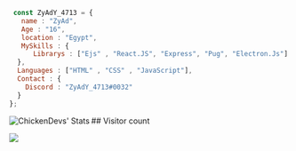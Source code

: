 ```js
 const ZyAdY_4713 = {
   name : "ZyAd",
   Age : "16",
   location : "Egypt",
   MySkills : {
      Librarys : ["Ejs" , "React.JS", "Express", "Pug", "Electron.Js"]
  },
  Languages : ["HTML" , "CSS" , "JavaScript"],
  Contact : {
    Discord : "ZyAdY_4713#0032"
  }
};
```

<img align="left" alt="ChickenDevs' Stats" src="https://github-readme-stats.vercel.app/api?username=ZyAdY&count_private=true&show_icons=true&theme=radical">
## Visitor count
<p> 
  <img src="https://profile-counter.glitch.me/ZyAdY/count.svg" />
</p>
